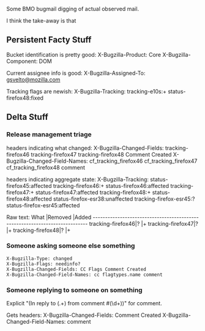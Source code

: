 Some BMO bugmail digging of actual observed mail.

I think the take-away is that

## Persistent Facty Stuff

Bucket identification is pretty good:
    X-Bugzilla-Product: Core
    X-Bugzilla-Component: DOM

Current assignee info is good:
  X-Bugzilla-Assigned-To: gsvelto@mozilla.com

Tracking flags are newish:
    X-Bugzilla-Tracking: tracking-e10s:+ status-firefox48:fixed


## Delta Stuff

### Release management triage


headers indicating what changed:
    X-Bugzilla-Changed-Fields: tracking-firefox46 tracking-firefox47
     tracking-firefox48 Comment Created
    X-Bugzilla-Changed-Field-Names: cf_tracking_firefox46 cf_tracking_firefox47
     cf_tracking_firefox48 comment

headers indicating aggregate state:
    X-Bugzilla-Tracking: status-firefox45:affected tracking-firefox46:+
     status-firefox46:affected tracking-firefox47:+ status-firefox47:affected
     tracking-firefox48:+ status-firefox48:affected
     status-firefox-esr38:unaffected tracking-firefox-esr45:?
     status-firefox-esr45:affected

Raw text:
               What    |Removed                     |Added
    ----------------------------------------------------------------------------
     tracking-firefox46|?                           |+
     tracking-firefox47|?                           |+
     tracking-firefox48|?                           |+

### Someone asking someone else something

    X-Bugzilla-Type: changed
    X-Bugzilla-Flags: needinfo?
    X-Bugzilla-Changed-Fields: CC Flags Comment Created
    X-Bugzilla-Changed-Field-Names: cc flagtypes.name comment

### Someone replying to someone on something

Explicit "\(In reply to (.+) from comment #(\d+)\)" for comment.

Gets headers:
    X-Bugzilla-Changed-Fields: Comment Created
    X-Bugzilla-Changed-Field-Names: comment
